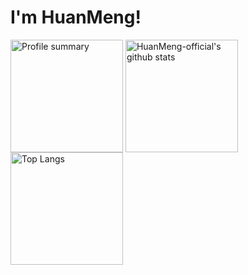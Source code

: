 <h1>I'm HuanMeng!</h1>
<p>
  <img height="180em" src="https://github-profile-summary-cards.vercel.app/api/cards/profile-details?username=HuanMeng-official&theme=github" alt="Profile summary" align="center"/>
  <img height="180em" src="https://github-readme-stats.vercel.app/api?username=HuanMeng-official&show_icons=true&theme=default&count_private=true" alt="HuanMeng-official's github stats" align="center"/>
  <img height="180em" src="https://github-readme-stats.vercel.app/api/top-langs/?username=HuanMeng-official&layout=compact" alt="Top Langs" align="center"/>
</p>

